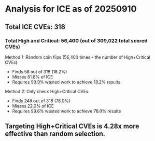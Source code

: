 # Analysis for ICE as of 20250910

## Total ICE CVEs: 318
### Total High and Critical: 56,400 (out of 309,022 total scored CVEs)

Method 1: Random coin flips (56,400 times - the number of High+Critical CVEs)
  - Finds 58 out of 318 (18.2%)
  - Misses 81.8% of ICE
  - Requires 99.9% wasted work to achieve 18.2% results

Method 2: Only check High+Critical CVEs
  - Finds 248 out of 318 (78.0%)
  - Misses 22.0% of ICE
  - Requires 99.6% wasted work to achieve 78.0% results

## Targeting High+Critical CVEs is 4.28x more effective than random selection.
